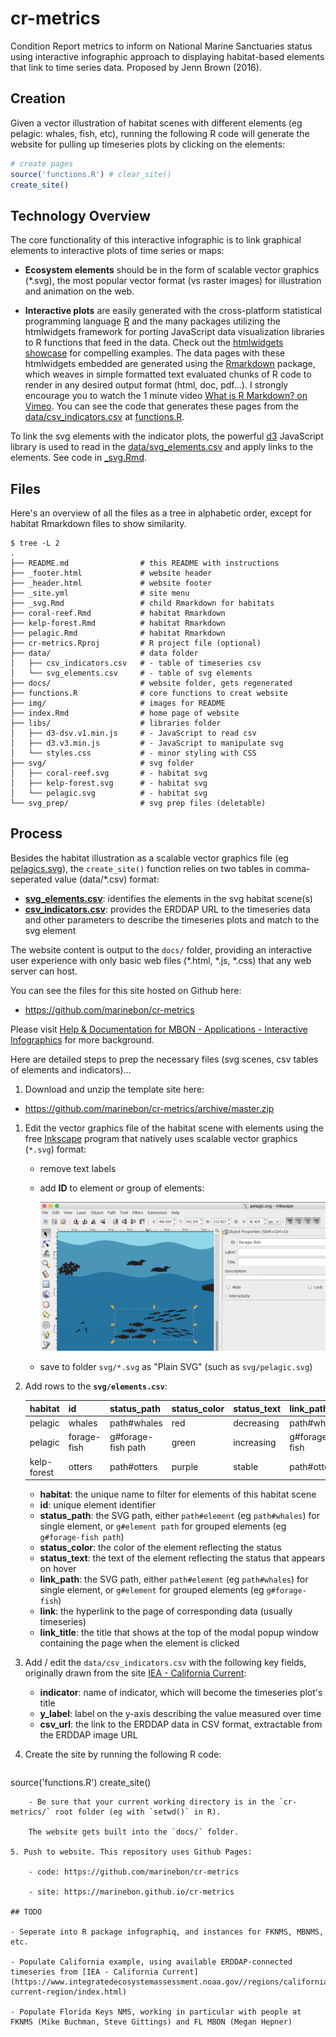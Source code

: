 # cr-metrics

Condition Report metrics to inform on National Marine Sanctuaries status using interactive infographic approach to displaying habitat-based elements that link to time series data. Proposed by Jenn Brown (2016).

## Creation

Given a vector illustration of habitat scenes with different elements (eg pelagic: whales, fish, etc), running the following R code will generate the website for pulling up timeseries plots by clicking on the elements:

```R
# create pages
source('functions.R') # clear_site()
create_site()
```

## Technology Overview

The core functionality of this interactive infographic is to link graphical elements to interactive plots of time series or maps:

- **Ecosystem elements** should be in the form of scalable vector graphics (*.svg), the most popular vector format (vs raster images) for illustration and animation on the web.

- **Interactive plots** are easily generated with the cross-platform statistical programming language [R](https://cran.r-project.org/) and the many packages utilizing the htmlwidgets framework for porting JavaScript data visualization libraries to R functions that feed in the data. Check out the [htmlwidgets showcase](http://www.htmlwidgets.org/showcase_leaflet.html) for compelling examples. The data pages with these htmlwidgets embedded are generated using the [Rmarkdown](http://rmarkdown.rstudio.com/) package, which weaves in simple formatted text evaluated chunks of R code to render in any desired output format (html, doc, pdf...). I strongly encourage you to watch the 1 minute video [What is R Markdown? on Vimeo](https://vimeo.com/178485416). You can see the code that generates these pages from the [data/csv_indicators.csv](https://github.com/marinebon/cr-metrics/blob/master/data/csv_indicators.csv) at [functions.R](https://github.com/marinebon/cr-metrics/blob/master/functions.R).

To link the svg elements with the indicator plots, the powerful [d3](https://d3js.org/) JavaScript library is used to read in the [data/svg_elements.csv](https://github.com/marinebon/cr-metrics/blob/master/data/svg_elements.csv) and apply links to the elements. See code in [_svg.Rmd](https://raw.githubusercontent.com/marinebon/cr-metrics/master/_svg.Rmd).

## Files

Here's an overview of all the files as a tree in alphabetic order, except for habitat Rmarkdown files to show similarity.

```
$ tree -L 2
.
├── README.md                # this README with instructions
├── _footer.html             # website header
├── _header.html             # website footer
├── _site.yml                # site menu
├── _svg.Rmd                 # child Rmarkdown for habitats
├── coral-reef.Rmd           # habitat Rmarkdown
├── kelp-forest.Rmd          # habitat Rmarkdown
├── pelagic.Rmd              # habitat Rmarkdown
├── cr-metrics.Rproj         # R project file (optional)
├── data/                    # data folder
│   ├── csv_indicators.csv   # - table of timeseries csv
│   └── svg_elements.csv     # - table of svg elements
├── docs/                    # website folder, gets regenerated
├── functions.R              # core functions to creat website
├── img/                     # images for README
├── index.Rmd                # home page of website
├── libs/                    # libraries folder
│   ├── d3-dsv.v1.min.js     # - JavaScript to read csv
│   ├── d3.v3.min.js         # - JavaScript to manipulate svg
│   └── styles.css           # - minor styling with CSS
├── svg/                     # svg folder
│   ├── coral-reef.svg       # - habitat svg
│   ├── kelp-forest.svg      # - habitat svg
│   └── pelagic.svg          # - habitat svg
└── svg_prep/                # svg prep files (deletable)
```

## Process

Besides the habitat illustration as a scalable vector graphics file (eg [pelagics.svg](https://github.com/marinebon/cr-metrics/blob/master/svg/pelagic.svg)), the `create_site()` function relies on two tables in comma-seperated value (data/\*.csv) format:

- [**svg_elements.csv**](https://github.com/marinebon/cr-metrics/blob/master/data/svg_elements.csv): identifies the elements in the svg habitat scene(s)
- [**csv_indicators.csv**](https://github.com/marinebon/cr-metrics/blob/master/data/csv_indicators.csv): provides the ERDDAP URL to the timeseries data and other parameters to describe the timeseries plots and match to the svg element

The website content is output to the `docs/` folder, providing an interactive user experience with only basic web files (\*.html, \*.js, \*.css) that any web server can host.

You can see the files for this site hosted on Github here:

- https://github.com/marinebon/cr-metrics

Please visit [Help & Documentation for MBON - Applications - Interactive Infographics](https://marinebon.github.io/help/apps.html#interactive-infographics) for more background.

Here are detailed steps to prep the necessary files (svg scenes, csv tables of elements and indicators)...

1. Download and unzip the template site here:

- https://github.com/marinebon/cr-metrics/archive/master.zip

1. Edit the vector graphics file of the habitat scene with elements using the free [Inkscape](http://inkscape.org) program that natively uses scalable vector graphics (`*.svg`) format:
    - remove text labels
    - add **ID** to element or group of elements:
    
        ![](img/inkscape-screenshot_svg-id.png)
    - save to folder `svg/*.svg` as "Plain SVG" (such as `svg/pelagic.svg`)
    
2. Add rows to the **`svg/elements.csv`**:

    habitat     | id          | status_path        | status_color | status_text | link_path     | link                   | link_title
    ------------|-------------|-----------------|--------------|-------------|---------------|------------------------|------------
    pelagic     | whales      | path#whales        | red          | decreasing  | path#whales   | ./pages/pinnipeds.html | Whales
    pelagic     | forage-fish | g#forage-fish path | green        | increasing  | g#forage-fish | ./pages/pinnipeds.html | Forage Fish
    kelp-forest | otters      | path#otters         | purple       | stable      | path#otter    | ./pages/pinnipeds.html | Sea Otters
    
    - **habitat**: the unique name to filter for elements of this habitat scene
    - **id**: unique element identifier
    - **status_path**: the SVG path, either `path#element` (eg `path#whales`) for single element, or `g#element path` for grouped elements (eg `g#forage-fish path`)
    - **status_color**: the color of the element reflecting the status
    - **status_text**: the text of the element reflecting the status that appears on hover
    - **link_path**: the SVG path, either `path#element` (eg `path#whales`) for single element, or `g#element` for grouped elements (eg `g#forage-fish`)
    - **link**: the hyperlink to the page of corresponding data (usually timeseries)
    - **link_title**: the title that shows at the top of the modal popup window containing the page when the element is clicked

3. Add / edit the `data/csv_indicators.csv` with the following key fields, originally drawn from the site [IEA - California Current](https://www.integratedecosystemassessment.noaa.gov//regions/california-current-region/index.html):

    - **indicator**: name of indicator, which will become the timeseries plot's title
    - **y_label**: label on the y-axis describing the value measured over time
    - **csv_url**: the link to the ERDDAP data in CSV format, extractable from the ERDDAP image URL
    
4. Create the site by running the following R code:

    ```R
source('functions.R')
create_site()
```
    - Be sure that your current working directory is in the `cr-metrics/` root folder (eg with `setwd()` in R).

    The website gets built into the `docs/` folder.

5. Push to website. This repository uses Github Pages:

    - code: https://github.com/marinebon/cr-metrics

    - site: https://marinebon.github.io/cr-metrics

## TODO

- Seperate into R package infographiq, and instances for FKNMS, MBNMS, etc.

- Populate California example, using available ERDDAP-connected timeseries from [IEA - California Current](https://www.integratedecosystemassessment.noaa.gov//regions/california-current-region/index.html)

- Populate Florida Keys NMS, working in particular with people at FKNMS (Mike Buchman, Steve Gittings) and FL MBON (Megan Hepner)

